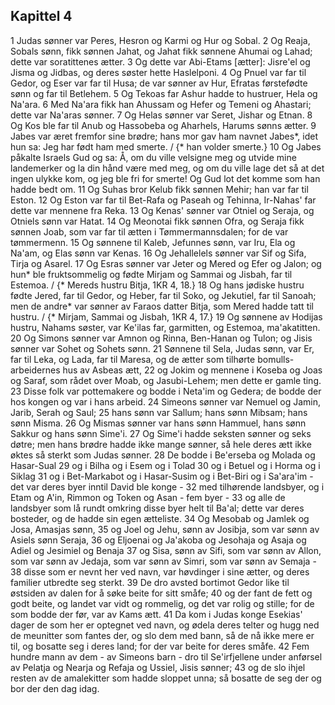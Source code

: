 ## Kapittel 4

1 Judas sønner var Peres, Hesron og Karmi og Hur og Sobal.
2 Og Reaja, Sobals sønn, fikk sønnen Jahat, og Jahat fikk sønnene Ahumai og Lahad; dette var soratittenes ætter.
3 Og dette var Abi-Etams [ætter]: Jisre'el og Jisma og Jidbas, og deres søster hette Haslelponi.
4 Og Pnuel var far til Gedor, og Eser var far til Husa; de var sønner av Hur, Efratas førstefødte sønn og far til Betlehem.
5 Og Tekoas far Ashur hadde to hustruer, Hela og Na'ara.
6 Med Na'ara fikk han Ahussam og Hefer og Temeni og Ahastari; dette var Na'aras sønner.
7 Og Helas sønner var Seret, Jishar og Etnan.
8 Og Kos ble far til Anub og Hassobeba og Aharhels, Harums sønns ætter.
9 Jabes var æret fremfor sine brødre; hans mor gav ham navnet Jabes*, idet hun sa: Jeg har født ham med smerte. / {* han volder smerte.}
10 Og Jabes påkalte Israels Gud og sa: Å, om du ville velsigne meg og utvide mine landemerker og la din hånd være med meg, og om du ville lage det så at det ingen ulykke kom, og jeg ble fri for smerte! Og Gud lot det komme som han hadde bedt om.
11 Og Suhas bror Kelub fikk sønnen Mehir; han var far til Eston.
12 Og Eston var far til Bet-Rafa og Paseah og Tehinna, Ir-Nahas' far dette var mennene fra Reka.
13 Og Kenas' sønner var Otniel og Seraja, og Otniels sønn var Hatat.
14 Og Meonotai fikk sønnen Ofra, og Seraja fikk sønnen Joab, som var far til ætten i Tømmermannsdalen; for de var tømmermenn.
15 Og sønnene til Kaleb, Jefunnes sønn, var Iru, Ela og Na'am, og Elas sønn var Kenas.
16 Og Jehallelels sønner var Sif og Sifa, Tirja og Asarel.
17 Og Esras sønner var Jeter og Mered og Efer og Jalon; og hun* ble fruktsommelig og fødte Mirjam og Sammai og Jisbah, far til Estemoa. / {* Mereds hustru Bitja, 1KR 4, 18.}
18 Og hans jødiske hustru fødte Jered, far til Gedor, og Heber, far til Soko, og Jekutiel, far til Sanoah; men de andre* var sønner av Faraos datter Bitja, som Mered hadde tatt til hustru. / {* Mirjam, Sammai og Jisbah, 1KR 4, 17.}
19 Og sønnene av Hodijas hustru, Nahams søster, var Ke'ilas far, garmitten, og Estemoa, ma'akatitten.
20 Og Simons sønner var Amnon og Rinna, Ben-Hanan og Tulon; og Jisis sønner var Sohet og Sohets sønn.
21 Sønnene til Sela, Judas sønn, var Er, far til Leka, og Lada, far til Maresa, og de ætter som tilhørte bomulls-arbeidernes hus av Asbeas ætt,
22 og Jokim og mennene i Koseba og Joas og Saraf, som rådet over Moab, og Jasubi-Lehem; men dette er gamle ting.
23 Disse folk var pottemakere og bodde i Neta'im og Gedera; de bodde der hos kongen og var i hans arbeid.
24 Simeons sønner var Nemuel og Jamin, Jarib, Serah og Saul;
25 hans sønn var Sallum; hans sønn Mibsam; hans sønn Misma.
26 Og Mismas sønner var hans sønn Hammuel, hans sønn Sakkur og hans sønn Sime'i.
27 Og Sime'i hadde seksten sønner og seks døtre; men hans brødre hadde ikke mange sønner, så hele deres ætt ikke øktes så sterkt som Judas sønner.
28 De bodde i Be'erseba og Molada og Hasar-Sual
29 og i Bilha og i Esem og i Tolad
30 og i Betuel og i Horma og i Siklag
31 og i Bet-Markabot og i Hasar-Susim og i Bet-Biri og i Sa'ara'im - det var deres byer inntil David ble konge -
32 med tilhørende landsbyer, og i Etam og A'in, Rimmon og Token og Asan - fem byer -
33 og alle de landsbyer som lå rundt omkring disse byer helt til Ba'al; dette var deres bosteder, og de hadde sin egen ætteliste.
34 Og Mesobab og Jamlek og Josa, Amasjas sønn,
35 og Joel og Jehu, sønn av Josibja, som var sønn av Asiels sønn Seraja,
36 og Eljoenai og Ja'akoba og Jesohaja og Asaja og Adiel og Jesimiel og Benaja
37 og Sisa, sønn av Sifi, som var sønn av Allon, som var sønn av Jedaja, som var sønn av Simri, som var sønn av Semaja -
38 disse som er nevnt her ved navn, var høvdinger i sine ætter, og deres familier utbredte seg sterkt.
39 De dro avsted bortimot Gedor like til østsiden av dalen for å søke beite for sitt småfe;
40 og der fant de fett og godt beite, og landet var vidt og rommelig, og det var rolig og stille; for de som bodde der før, var av Kams ætt.
41 Da kom i Judas konge Esekias' dager de som her er optegnet ved navn, og ødela deres telter og hugg ned de meunitter som fantes der, og slo dem med bann, så de nå ikke mere er til, og bosatte seg i deres land; for der var beite for deres småfe.
42 Fem hundre mann av dem - av Simeons barn - dro til Se'irfjellene under anførsel av Pelatja og Nearja og Refaja og Ussiel, Jisis sønner;
43 og de slo ihjel resten av de amalekitter som hadde sloppet unna; så bosatte de seg der og bor der den dag idag.
